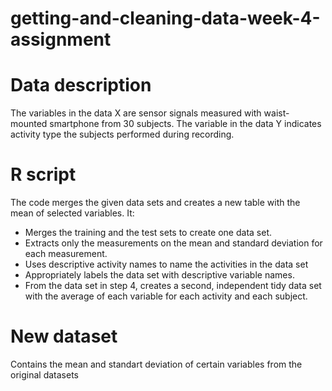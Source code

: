 # getting-and-cleaning-data-week-4-assignment
# Data description
The variables in the data X are sensor signals measured with waist-mounted smartphone from 30 subjects. The variable in the data Y indicates activity type the subjects performed during recording.

# R script
The code merges the given data sets and creates a new table with the mean of selected variables. It:
* Merges the training and the test sets to create one data set.
* Extracts only the measurements on the mean and standard deviation for each measurement.
* Uses descriptive activity names to name the activities in the data set
* Appropriately labels the data set with descriptive variable names.
* From the data set in step 4, creates a second, independent tidy data set with the average of each variable for each activity and each subject.

# New dataset
Contains the mean and standart deviation of certain variables from the original datasets
